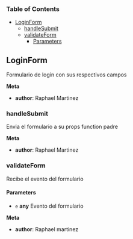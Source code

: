 ### Table of Contents

-   [LoginForm][1]
    -   [handleSubmit][2]
    -   [validateForm][3]
        -   [Parameters][4]

## LoginForm

Formulario de login con sus respectivos campos

**Meta**

-   **author**: Raphael Martinez

### handleSubmit

Envia el formulario a su props function padre

**Meta**

-   **author**: Raphael Martinez

### validateForm

Recibe el evento del formulario

#### Parameters

-   `e` **any** Evento del formulario

**Meta**

-   **author**: Raphael martinez

[1]: #loginform

[2]: #handlesubmit

[3]: #validateform

[4]: #parameters